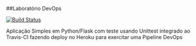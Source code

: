 
##Laboratório DevOps

[![Build Status](https://app.travis-ci.com/AndrArajo/devopslab.svg?branch=main)](https://app.travis-ci.com/AndrArajo/devopslab)

Aplicação Simples em  Python/Flask com teste usando Unittest integrado ao Travis-CI fazendo deploy no Heroku para exercitar uma Pipeline DevOps